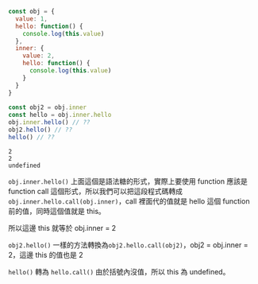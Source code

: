 ``` js
const obj = {
  value: 1,
  hello: function() {
    console.log(this.value)
  },
  inner: {
    value: 2,
    hello: function() {
      console.log(this.value)
    }
  }
}
  
const obj2 = obj.inner
const hello = obj.inner.hello
obj.inner.hello() // ??
obj2.hello() // ??
hello() // ??
```

``` output 
2
2
undefined
```

`obj.inner.hello()`
上面這個是語法糖的形式，實際上要使用 function 應該是 function call 這個形式，所以我們可以把這段程式碼轉成 `obj.inner.hello.call(obj.inner)`，call 裡面代的值就是 hello 這個 function 前的值，同時這個值就是 this。

所以這邊 this 就等於 obj.inner = 2

`obj2.hello()`
一樣的方法轉換為`obj2.hello.call(obj2)`，obj2 = obj.inner = 2，這邊 this 的值也是 2

`hello()`
轉為 `hello.call()` 由於括號內沒值，所以 this 為 undefined。